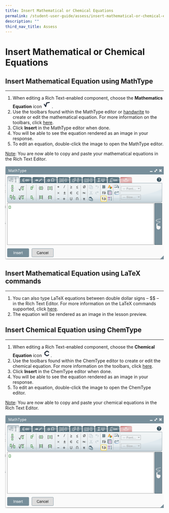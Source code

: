 ```yaml
---
title: Insert Mathematical or Chemical Equations
permalink: /student-user-guide/assess/insert-mathematical-or-chemical-equations/
description: ""
third_nav_title: Assess
---
```

<h1 id="insert-mathematical-or-chemical-equations">Insert Mathematical or Chemical Equations</h1>
<h2 id="-insert-mathematical-equation-using-mathtype-">Insert Mathematical Equation using MathType</h2>
<hr>
<ol>
<li>When editing a Rich Text-enabled component, choose the <strong>Mathematics Equation</strong> icon <img style="width:1.5rem; display: inline;" src="/images/Icons/MathType.svg"> .</li>
<li>Use the toolbars found within the MathType editor or <a target="_blank" href="https://docs.wiris.com/en/mathtype/mathtype_web/handwritten-input">handwrite</a> to create or edit the mathematical equation. For more information on the toolbars, click <a target="_blank" href="https://docs.wiris.com/en/mathtype/mathtype_web/toolbar">here</a>.</li>
<li>Click <strong>Insert</strong> in the MathType editor when done.</li>
<li>You will be able to see the equation rendered as an image in your response.</li>
<li>To edit an equation, double-click the image to open the MathType editor.</li>
</ol>
<p><u>Note</u>: You are now able to copy and paste your mathematical equations in the Rich Text Editor. </p>
<p><img src="/images/1Student/As-MathType.png"></p>
<h2 id="-insert-mathematical-equation-using-latex-commands-">Insert Mathematical Equation using LaTeX commands</h2>
<hr>
<ol>
<li>You can also type LaTeX equations between double dollar signs – $$ – in the Rich Text Editor. For more information on the LaTeX commands supported, click <a target="_blank" href="https://docs.wiris.com/en/mathtype/mathtype_web/latex-support">here</a>.</li>
<li>The equation will be rendered as an image in the lesson preview.</li>
</ol>
<h2 id="-insert-chemical-equation-using-chemtype-">Insert Chemical Equation using ChemType</h2>
<hr>
<ol>
<li>When editing a Rich Text-enabled component, choose the <strong>Chemical Equation</strong> icon <img style="width:1.5rem; display: inline;" src="/images/Icons/ChemType.svg">.</li>
<li>Use the toolbars found within the ChemType editor to create or edit the chemical equation. For more information on the toolbars, click <a target="_blank" href="https://docs.wiris.com/en/mathtype/mathtype_web/chemistrye"> here</a>.</li>
<li>Click <strong>Insert</strong> in the ChemType editor when done.</li>
<li>You will be able to see the equation rendered as an image in your response. </li>
<li>To edit an equation, double-click the image to open the ChemType editor.</li>
</ol>
<p><u>Note</u>: You are now able to copy and paste your chemical equations in the Rich Text Editor.</p>
<img src="/images/1Student/As-MathType.png">